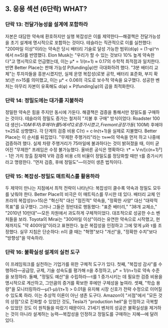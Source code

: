 ## 3. 응용 섹션 (6단락) WHAT?

### 단락 13: 전달가능성을 설계에 포함하라

자본은 대담한 약속에 환호하지만 실행 복잡성은 이를 제약한다—해결책은 전달가능성을 초기 설계에 명시적으로 포함하는 것이다. 테슬라는 직관적으로 이를 실천했다: "200마일 이상"이라는 약속은 당시 배터리 기술로 달성 가능한 범위(d(φ) = (1-φ)^n에서 n≈5)를 반영했다. Elon Musk는 "우리가 할 수 있는 것보다 10% 높게 약속한다"고 명시적으로 언급했는데, 이는 μ* = 1/(n+1) ≈ 0.17의 수학적 최적점과 일치한다. 반면 Better Place는 판매 가능성 P(funding|φ)만 극대화하려 했다. "3분 배터리 교체"는 투자자들을 흥분시켰지만, 실제 운영 복잡성(로봇 공학, 배터리 표준화, 부지 확보)은 n>15를 의미했고, 이는 μ* < 0.06의 극도로 보수적 약속을 요구했다. 성공한 벤처는 아무리 자본이 유혹해도 d(φ) × P(funding|φ)의 곱을 최적화한다. 

### 단락 14: 정밀도에는 대가를 지불하라

정밀한 약속은 힘을 주지만 동시에 가둔다. 해결책은 검증을 통해서만 정밀도를 구매하는 것이다. 테슬라의 정밀도 증가는 철저히 "지불 후 구매" 방식이었다: Roadster 100대 생산(~$10M 투자) 후에야 τ를 5에서 12로 증가시켰고, Fremont 공장 가동(~$100M) 후에야 τ≈25로 상향했다. 각 단계의 검증 비용 C(τ) = c·ln(τ+1)을 실제로 지불했다. Better Place는 이 순서를 뒤집었다. "무제한 주행거리"라는 τ≈∞의 약속을 먼저 하고 나중에 검증하려 했다. 실제 차량 주행거리가 75마일에 불과하다는 것이 밝혀졌을 때, 이미 굳어진 "무제한" 프레임은 수정 불가능했다. 올바른 공식은 명확하다: τ* = V·n/[c(n+1)²] - 1은 가치 창출 잠재력 V와 검증 비용 c의 비율이 정밀도를 정당화할 때만 τ를 증가시키라고 명령한다. "먼저 검증, 후에 정밀도"—이것이 생존 법칙이다.

### 단락 15: 복잡성-정밀도 매트릭스를 활용하라

두 제약이 만나는 지점에서 최적 전략이 나타난다: 복잡성이 클수록 약속과 정밀도 모두를 낮춰야 한다. Better Place의 비극은 이 매트릭스를 무시한 데 있다. 배터리 교체 인프라의 복잡성(n>15)은 "혁신적" 대신 "점진적" 약속을, "정확한 사양" 대신 "대략적 목표"를 요구했다. 그러나 그들은 정반대로 행동했다: "표준 배터리," "38개 교체소," "2010년 10만대"—모든 차원에서 과도하게 구체적이었다. 대조적으로 성공한 수소 벤처들을 보라. Toyota의 Mirai는 "300마일 이상"이라는 유연한 약속으로 시작했고, 현재까지도 "약 400마일"이라고 표현한다. 높은 복잡성을 인정하고 그에 맞게 μ와 τ를 조정했다. 실무 지침은 단순하다: n이 클 때는 "혁명"보다 "개선"을, "정확한 수치"보다 "방향성"을 약속하라.

### 단락 16: 불확실성 설계의 실천 도구

이 프레임워크를 실천하는 기업가를 위한 구체적 도구가 있다. 첫째, "복잡성 감사"를 수행하라—공급망, 규제, 기술 성숙도를 평가해 n을 추정하고, μ* = 1/(n+1)로 약속 수준을 보정하라. 둘째, "정밀도 예산"을 수립하라—τ를 1 증가시키는 데 필요한 검증 비용을 명시적으로 계산하고, 그만큼의 증거를 확보한 후에만 구체성을 높여라. 셋째, "학습 용량"을 모니터링하라—μ(1-μ)/(τ+1) > 0.01을 유지해 시장 신호가 전략 수정으로 이어질 수 있도록 하라. 이는 추상적 이론이 아닌 생존 도구다. Amazon이 "서점"에서 "모든 것의 상점"으로 진화할 수 있었던 것도, Tesla가 "production hell"을 인정하고 극복할 수 있었던 것도 이 원칙들을 따랐기 때문이다. 21세기 벤처의 성공은 불확실성을 제거하는 것이 아니라 설계하는 능력—복잡성을 인정하고 정밀도를 구매하는 지혜—에 달려 있다.

